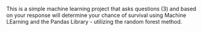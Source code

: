 This is a simple machine learning project that asks questions (3) and based on your response will determine your chance of survival using Machine LEarning and the Pandas Library - utilizing the random forest method.
